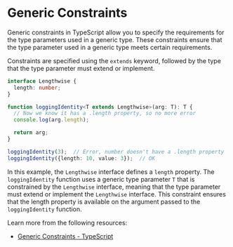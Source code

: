 # Generic Constraints

Generic constraints in TypeScript allow you to specify the requirements for the type parameters used in a generic type. These constraints ensure that the type parameter used in a generic type meets certain requirements.

Constraints are specified using the `extends` keyword, followed by the type that the type parameter must extend or implement.

```typescript
interface Lengthwise {
  length: number;
}

function loggingIdentity<T extends Lengthwise>(arg: T): T {
  // Now we know it has a .length property, so no more error
  console.log(arg.length);

  return arg;
}

loggingIdentity(3);  // Error, number doesn't have a .length property
loggingIdentity({length: 10, value: 3});  // OK
```

In this example, the `Lengthwise` interface defines a `length` property. The `loggingIdentity` function uses a generic type parameter `T` that is constrained by the `Lengthwise` interface, meaning that the type parameter must extend or implement the `Lengthwise` interface. This constraint ensures that the length property is available on the argument passed to the `loggingIdentity` function.

Learn more from the following resources:

- [Generic Constraints - TypeScript](https://www.typescriptlang.org/docs/handbook/2/generics.html#generic-constraints)